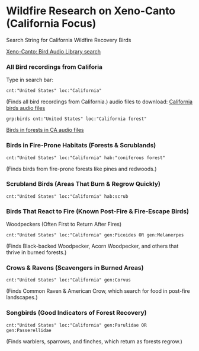 # Wildfire Research on Xeno-Canto (California Focus)

Search String for California Wildfire Recovery Birds

[Xeno-Canto: Bird Audio Library search](https://xeno-canto.org/)

### All Bird recordings from Califoria

Type in search bar:
```
cnt:"United States" loc:"California"
```
(Finds all bird recordings from California.)
audio files to download:
[California birds audio files](https://xeno-canto.org/explore?query=cnt:%22United%20States%22%20loc:%22California%22)

```
grp:birds cnt:"United States" loc:"California forest"
```
[Birds in forests in CA audio files](https://xeno-canto.org/explore?query=grp:birds%20cnt:%22United%20States%22%20loc:%22California%20forest%22)

### Birds in Fire-Prone Habitats (Forests & Scrublands)

```
cnt:"United States" loc:"California" hab:"coniferous forest"
```
(Finds birds from fire-prone forests like pines and redwoods.)


### Scrubland Birds (Areas That Burn & Regrow Quickly)
```
cnt:"United States" loc:"California" hab:scrub
```
### Birds That React to Fire (Known Post-Fire & Fire-Escape Birds)
Woodpeckers (Often First to Return After Fires)
```
cnt:"United States" loc:"California" gen:Picoides OR gen:Melanerpes
```
(Finds Black-backed Woodpecker, Acorn Woodpecker, and others that thrive in burned forests.)

### Crows & Ravens (Scavengers in Burned Areas)
```
cnt:"United States" loc:"California" gen:Corvus
```
(Finds Common Raven & American Crow, which search for food in post-fire landscapes.)

### Songbirds (Good Indicators of Forest Recovery)
```
cnt:"United States" loc:"California" gen:Parulidae OR gen:Passerellidae
```
(Finds warblers, sparrows, and finches, which return as forests regrow.)

